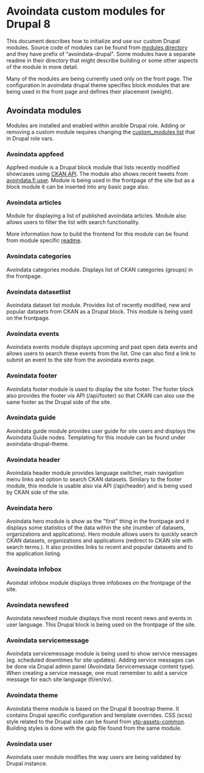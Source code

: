 # Avoindata custom modules for Drupal 8

This document describes how to initialize and use our custom Drupal modules. Source code of modules can be found from [modules directory](https://github.com/vrk-kpa/opendata/tree/master/modules) and they have prefix of "avoindata-drupal". Some modules have a separate readme in their directory that might describe building or some other aspects of the module in more detail.

Many of the modules are being currently used only on the front page. The configuration in avoindata drupal theme specifies block modules that are being used in the front page and defines their placement (weight).

## Avoindata modules

Modules are installed and enabled within ansible Drupal role. Adding or removing a custom module requires changing the [custom_modules list](https://github.com/vrk-kpa/opendata/blob/master/ansible/roles/Ddupal/vars/main.yml)  that in Drupal role vars.

### Avoindata appfeed

Appfeed module is a Drupal block module that lists recently modified showcases using [CKAN API](https://docs.ckan.org/en/latest/api/index.html). The module also shows recent tweets from [avoindata.fi user](https://twitter.com/avoindatafi). Module is being used in the frontpage of the site but as a block module it can be inserted into any basic page also.

### Avoindata articles

Module for displaying a list of published avoindata articles. Module also allows users to filter the list with search functionality.

More information how to build the frontend for this module can be found from module specific [readme](https://github.com/vrk-kpa/opendata/blob/master/modules/avoindata-drupal-articles/README.md).

### Avoindata categories

Avoindata categories module. Displays list of CKAN categories (groups) in the frontpage.

### Avoindata datasetlist

Avoindata dataset list module. Provides list of recently modified, new and popular datasets from CKAN as a Drupal block. This module is being used on the frontpage.

### Avoindata events

Avoindata events module displays upcoming and past open data events and allows users to search these events from the list. One can also find a link to submit an event to the site from the avoindata events page.

### Avoindata footer

Avoindata footer module is used to display the site footer. The footer block also provides the footer via API (/api/footer) so that CKAN can also use the same footer as the Drupal side of the site.

### Avoindata guide

Avoindata guide module provides user guide for site users and displays the Avoindata Guide nodes. Templating for this module can be found under avoindata-drupal-theme.

### Avoindata header

Avoindata header module provides language switcher, main navigation menu links and option to search CKAN datasets. Similary to the footer module, this module is usable also via API (/api/header) and is being used by CKAN side of the site.

### Avoindata hero

Avoindata hero module is show as the "first" thing in the frontpage and it displays some statistics of the data within the site (number of datasets, organizations and applications). Hero module allows users to quickly search CKAN datasets, organizations and applications (redirect to CKAN site with search terms.). It also provides links to recent and popular datasets and to the application listing.

### Avoindata infobox

Avoindat infobox module displays three infoboxes on the frontpage of the site.

### Avoindata newsfeed

Avoindata newsfeed module displays five most recent news and events in user language. This Drupal block is being used on the frontpage of the site.

### Avoindata servicemessage

Avoindata servicemessage module is being used to show service messages (eg. scheduled downtimes for site updates). Adding service messages can be done via Drupal admin panel (Avoindata Servicemessage content type). When creating a service message, one must remember to add a service message for each site language (fi/en/sv).

### Avoindata theme

Avoindata theme module is based on the Drupal 8 boostrap theme. It contains Drupal specific configuration and template overrides. CSS (scss) style related to the Drupal side can be found from [ytp-assets-common](https://github.com/vrk-kpa/opendata/tree/master/modules/ytp-assets-common/src/scss/Drupal). Building styles is done with the gulp file found from the same module.

### Avoindata user

Avoindata user module modifies the way users are being validated by Drupal instance.

